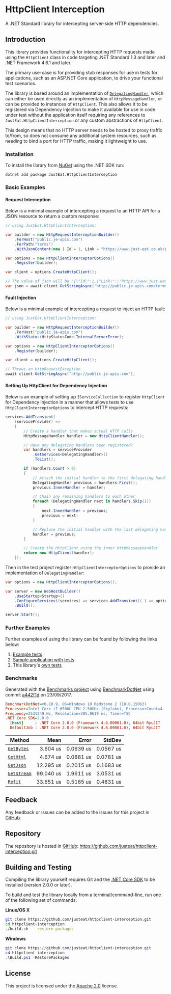# HttpClient Interception

A .NET Standard library for intercepting server-side HTTP dependencies.

## Introduction

This library provides functionality for intercepting HTTP requests made using the `HttpClient` class in code targeting .NET Standard  1.3 and later and .NET Framework 4.6.1 and later.

The primary use-case is for providing stub responses for use in tests for applications, such as an ASP.NET Core application, to drive your functional test scenarios.

The library is based around an implementation of [`DelegatingHandler`](https://docs.microsoft.com/en-us/dotnet/api/system.net.http.delegatinghandler "DelegatingHandler documentation"), which can either be used directly as an implementation of `HttpMessageHandler`, or can be provided to instances of `HttpClient`. This also allows it to be registered via Dependency Injection to make it available for use in code under test without the application itself requiring any references to `JustEat.HttpClientInterception` or any custom abstractions of `HttpClient`.

This design means that no HTTP server needs to be hosted to proxy traffic to/from, so does not consume any additional system resources, such as needing to bind a port for HTTP traffic, making it lightweight to use.

### Installation

To install the library from [NuGet](https://www.nuget.org/packages/JustEat.HttpClientInterception/ "JustEat.HttpClientInterception on NuGet.org") using the .NET SDK run:

```
dotnet add package JustEat.HttpClientInterception
```

### Basic Examples

#### Request Interception

Below is a minimal example of intercepting a request to an HTTP API for a JSON resource to return a custom response:

```csharp
// using JustEat.HttpClientInterception;

var builder = new HttpRequestInterceptionBuilder()
    .ForHost("public.je-apis.com")
    .ForPath("terms")
    .WithJsonContent(new { Id = 1, Link = "https://www.just-eat.co.uk/privacy-policy" });

var options = new HttpClientInterceptorOptions()
    .Register(builder);

var client = options.CreateHttpClient();

// The value of json will be "{\"Id\":1,\"Link\":\"https://www.just-eat.co.uk/privacy-policy\"}"
var json = await client.GetStringAsync("http://public.je-apis.com/terms");
```

#### Fault Injection

Below is a minimal example of intercepting a request to inject an HTTP fault:

```csharp
// using JustEat.HttpClientInterception;

var builder = new HttpRequestInterceptionBuilder()
    .ForHost("public.je-apis.com")
    .WithStatus(HttpStatusCode.InternalServerError);

var options = new HttpClientInterceptorOptions()
    .Register(builder);

var client = options.CreateHttpClient();

// Throws an HttpRequestException
await client.GetStringAsync("http://public.je-apis.com");
```

#### Setting Up HttpClient for Dependency Injection

Below is an example of setting up `IServiceCollection` to register `HttpClient` for Dependency Injection in a manner that allows tests to use `HttpClientInterceptorOptions` to intercept HTTP requests:

```csharp
services.AddTransient(
    (serviceProvider) =>
    {
        // Create a handler that makes actual HTTP calls
        HttpMessageHandler handler = new HttpClientHandler();

        // Have any delegating handlers been registered?
        var handlers = serviceProvider
            .GetServices<DelegatingHandler>()
            .ToList();

        if (handlers.Count > 0)
        {
            // Attach the initial handler to the first delegating handler
            DelegatingHandler previous = handlers.First();
            previous.InnerHandler = handler;

            // Chain any remaining handlers to each other
            foreach (DelegatingHandler next in handlers.Skip(1))
            {
                next.InnerHandler = previous;
                previous = next;
            }

            // Replace the initial handler with the last delegating handler
            handler = previous;
        }

        // Create the HttpClient using the inner HttpMessageHandler
        return new HttpClient(handler);
    });
```

Then in the test project register `HttpClientInterceptorOptions` to provide an implementation of `DelegatingHandler`:

```csharp
var options = new HttpClientInterceptorOptions();

var server = new WebHostBuilder()
    .UseStartup<Startup>()
    .ConfigureServices((services) => services.AddTransient((_) => options.CreateHttpMessageHandler()))
    .Build();

server.Start();
```

### Further Examples

Further examples of using the library can be found by following the links below:

  1. [Example tests](https://github.com/justeat/httpclient-interception/blob/master/tests/HttpClientInterception.Tests/Examples.cs "Sample tests using JustEat.HttpClientInterception")
  1. [Sample application with tests](https://github.com/justeat/httpclient-interception/blob/master/samples/README.md "Sample application that uses JustEat.HttpClientInterception")
  1. This library's [own tests](https://github.com/justeat/httpclient-interception/blob/master/tests/HttpClientInterception.Tests/HttpClientInterceptorOptionsTests.cs "Tests for JustEat.HttpClientInterception itself")

### Benchmarks

Generated with the [Benchmarks project](https://github.com/justeat/httpclient-interception/blob/master/tests/HttpClientInterception.Benchmarks/InterceptionBenchmarks.cs "JustEat.HttpClientInterception benchmark code") using [BenchmarkDotNet](https://github.com/dotnet/BenchmarkDotNet "BenchmarkDotNet on GitHub.com") using commit [a442f1d](https://github.com/justeat/httpclient-interception/commit/a442f1d72701bedd5920be23561c1e12a05fb43f "Benchmark commit") on 23/09/2017.

``` ini
BenchmarkDotNet=v0.10.9, OS=Windows 10 Redstone 2 (10.0.15063)
Processor=Intel Core i7-6500U CPU 2.50GHz (Skylake), ProcessorCount=4
Frequency=2531249 Hz, Resolution=395.0619 ns, Timer=TSC
.NET Core SDK=2.0.0
  [Host]     : .NET Core 2.0.0 (Framework 4.6.00001.0), 64bit RyuJIT
  DefaultJob : .NET Core 2.0.0 (Framework 4.6.00001.0), 64bit RyuJIT
```

 |    Method |      Mean |     Error |    StdDev |
 |---------- |----------:|----------:|----------:|
 | [`GetBytes`](https://github.com/justeat/httpclient-interception/blob/a442f1d72701bedd5920be23561c1e12a05fb43f/tests/HttpClientInterception.Benchmarks/InterceptionBenchmarks.cs#L61-L65 "Benchmark using a byte array") |  3.604 us | 0.0639 us | 0.0567 us |
 | [`GetHtml`](https://github.com/justeat/httpclient-interception/blob/a442f1d72701bedd5920be23561c1e12a05fb43f/tests/HttpClientInterception.Benchmarks/InterceptionBenchmarks.cs#L67-L71 "Benchmark using HTML") |  4.674 us | 0.0881 us | 0.0781 us |
 | [`GetJson`](https://github.com/justeat/httpclient-interception/blob/a442f1d72701bedd5920be23561c1e12a05fb43f/tests/HttpClientInterception.Benchmarks/InterceptionBenchmarks.cs#L73-L78 "Benchmark using JSON") | 12.295 us | 0.2015 us | 0.1683 us |
 | [`GetStream`](https://github.com/justeat/httpclient-interception/blob/a442f1d72701bedd5920be23561c1e12a05fb43f/tests/HttpClientInterception.Benchmarks/InterceptionBenchmarks.cs#L80-L86 "Benchmark using a stream") | 99.040 us | 1.9611 us | 3.0531 us |
 | [`Refit`](https://github.com/justeat/httpclient-interception/blob/a442f1d72701bedd5920be23561c1e12a05fb43f/tests/HttpClientInterception.Benchmarks/InterceptionBenchmarks.cs#L88-L92 "Benchmark using Refit") | 33.651 us | 0.5165 us | 0.4831 us |

## Feedback

Any feedback or issues can be added to the issues for this project in [GitHub](https://github.com/justeat/httpclient-interception/issues "This project's issues on GitHub.com").

## Repository

The repository is hosted in [GitHub](https://github.com/justeat/httpclient-interception "This project on GitHub.com"): https://github.com/justeat/httpclient-interception.git

## Building and Testing

Compiling the library yourself requires Git and the [.NET Core SDK](https://www.microsoft.com/net/download/core "Download the .NET Core SDK") to be installed (version 2.0.0 or later).

To build and test the library locally from a terminal/command-line, run one of the following set of commands:

**Linux/OS X**

```sh
git clone https://github.com/justeat/httpclient-interception.git
cd httpclient-interception
./build.sh  --restore-packages
```

**Windows**

```powershell
git clone https://github.com/justeat/httpclient-interception.git
cd httpclient-interception
.\Build.ps1 -RestorePackages
```

## License

This project is licensed under the [Apache 2.0](http://www.apache.org/licenses/LICENSE-2.0.html "The Apache 2.0 license") license.

